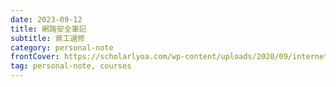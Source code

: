 ```yaml
---
date: 2023-09-12
title: 網路安全筆記
subtitle: 資工選修
category: personal-note
frontCover: https://scholarlyoa.com/wp-content/uploads/2020/09/internet-security.jpg
tag: personal-note, courses
---
```


## 